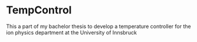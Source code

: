 TempControl
===========
This a part of my bachelor thesis to develop a temperature controller for the ion physics department at the University of Innsbruck
